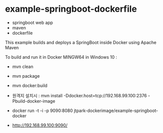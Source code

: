 # example-springboot-dockerfile
- springboot web app
- maven
- dockerfile

This example builds and deploys a SpringBoot inside Docker using Apache Maven


To build and run it in Docker MINGW64 in Windows 10 :

- mvn clean

- mvn package

- mvn docker:build

- 원격지 설치시 : mvn install -Ddocker.host=tcp://192.168.99.100:2376 -Pbuild-docker-image

- docker run -t -i -p 9090:8080 jtpark-dockerimage/example-springboot-docker

- http://192.168.99.100:9090/
